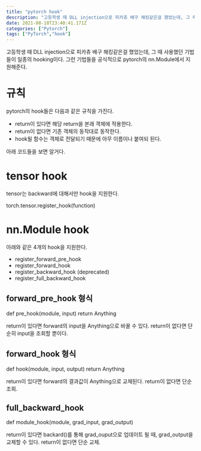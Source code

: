 ```yaml
---
title: "pytorch hook"
description: "고등학생 때 DLL injection으로 피카츄 배구 해킹같은걸 했었는데, 그 때 사용했던 기법들이 일종의 hooking이다. 그런 기법들을 공식적으로 pytorch의 nn.Module에서 지원해준다.pytorch의 hook들은 다음과 같은 규칙을 가진다.return이"
date: 2021-08-18T23:40:41.171Z
categories: ["Pytorch"]
tags: ["PyTorch","hook"]
---
```

고등학생 때 DLL injection으로 피카츄 배구 해킹같은걸 했었는데, 그 때 사용했던 기법들이 일종의 hooking이다. 그런 기법들을 공식적으로 pytorch의 nn.Module에서 지원해준다.

# 규칙
pytorch의 hook들은 다음과 같은 규칙을 가진다.
- return이 있다면 해당 return을 본래 객체에 적용한다.
- return이 없다면 기존 객체의 동작대로 동작한다.
- hook될 함수는 객체로 전달되기 때문에 아무 이름이나 붙여되 된다.

아래 코드들을 보면 알거다.

# tensor hook
tensor는 backward에 대해서만 hook을 지원한다. 

torch.tensor.register_hook(function)

# nn.Module hook
아래와 같은 4개의 hook을 지원한다.
- register_forward_pre_hook
- register_forward_hook
- register_backward_hook (deprecated)
- register_full_backward_hook

## forward_pre_hook 형식
def pre_hook(module, input)
	return Anything
    
return이 있다면 forward의 input을 Anything으로 바꿀 수 있다.
return이 없다면 단순히 input을 조회할 뿐이다.

## forward_hook 형식
def hook(module, input, output)
	return Anything

return이 있다면 forward의 결과값이 Anything으로 교체된다.
return이 없다면 단순 조회.

## full_backward_hook
def module_hook(module, grad_input, grad_output)

return이 있다면 backard()를 통해 grad_ouput으로 업데이트 될 때, grad_output을 교체할 수 있다.
return이 없다면 단순 교체.